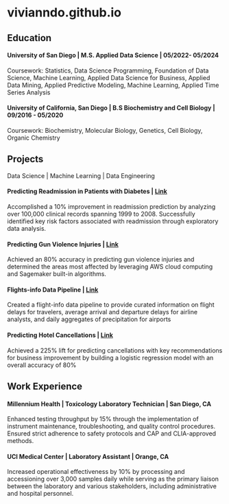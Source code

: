 # vivianndo.github.io
## Education
#### University of San Diego | M.S. Applied Data Science | 05/2022- 05/2024

Coursework: Statistics, Data Science Programming, Foundation of Data Science, Machine Learning, Applied Data Science for Business,          Applied Data Mining, Applied Predictive Modeling, Machine Learning, Applied Time Series Analysis
	 
#### University of California, San Diego | B.S Biochemistry and Cell Biology | 09/2016 - 05/2020

Coursework: Biochemistry, Molecular Biology, Genetics, Cell Biology, Organic Chemistry

## Projects 
Data Science | Machine Learning | Data Engineering 	

#### Predicting Readmission in Patients with Diabetes | [Link](https://github.com/vivianndo/ads503_readmissions)

Accomplished a 10% improvement in readmission prediction by analyzing over 100,000 clinical records spanning 1999 to 2008. Successfully identified key risk factors associated with readmission through exploratory data analysis.


#### Predicting Gun Violence Injuries | [Link](https://github.com/vivianndo/ads508_gunviolence)

Achieved an 80% accuracy in predicting gun violence injuries and determined the areas most affected by leveraging AWS cloud computing and Sagemaker built-in algorithms.


#### Flights-info Data Pipeline | [Link](https://github.com/vivianndo/ads507_airlines)

Created a flight-info data pipeline to provide curated information on flight delays for travelers, average arrival and departure delays for airline analysts, and daily aggregates of precipitation for airports


#### Predicting Hotel Cancellations | [Link](https://github.com/vivianndo/ads505_hotel_cancellations)

Achieved a 225% lift for predicting cancellations with key recommendations for business improvement by building a logistic regression model with an overall accuracy of 80%


## Work Experience
#### Millennium Health | Toxicology Laboratory Technician | San Diego, CA

Enhanced testing throughput by 15% through the implementation of instrument maintenance, troubleshooting, and quality control procedures. Ensured strict adherence to safety protocols and CAP and CLIA-approved methods.


#### UCI Medical Center | Laboratory Assistant | Orange, CA

Increased operational effectiveness by 10%  by processing and accessioning over 3,000 samples daily while serving as the primary liaison between the laboratory and various stakeholders, including administrative and hospital personnel.


